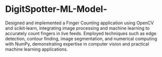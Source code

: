 # DigitSpotter-ML-Model-


Designed and implemented a Finger Counting application using OpenCV and scikit‐learn, integrating image processing and machine learning to accurately count fingers in live feeds. Employed techniques such as edge detection, contour finding, image segmentation, and numerical computing with NumPy, demonstrating expertise in computer vision and practical machine learning applications.
